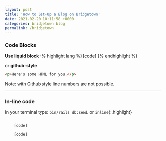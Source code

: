 ```yaml
---
layout: post
title: 'How to Set-Up a Blog on Bridgetown'
date: 2021-02-20 10:11:58 +0000
categories: bridgetown blog
permalink: /bridgetown
---
```


### Code Blocks

__Use liquid block__
{% highlight lang %}
[code]
{% endhighlight %}

or __github-style__
```html
<p>Here's some HTML for you.</p>
```
Note: with Github style line numbers are not possible.

---

### In-line code

In your terminal type: ```bin/rails db:seed```.
or
`inline`{:.highlight}


<code>
    [code]
</code>


<code class="highlight">
    [code]
</code>
